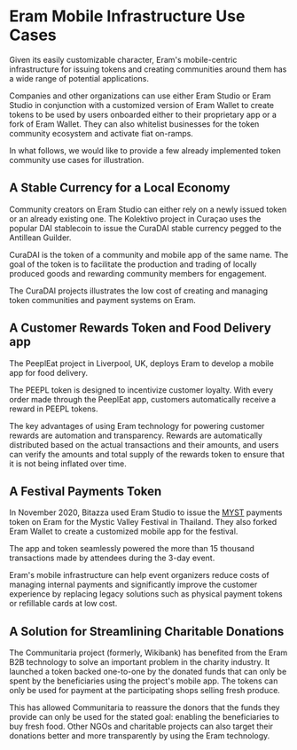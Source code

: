 # Eram Mobile Infrastructure Use Cases

Given its easily customizable character, Eram's mobile-centric infrastructure for issuing tokens and creating communities around them has a wide range of potential applications.

Companies and other organizations can use either Eram Studio or Eram Studio in conjunction with a customized version of Eram Wallet to create tokens to be used by users onboarded either to their proprietary app or a fork of Eram Wallet. They can also whitelist businesses for the token community ecosystem and activate fiat on-ramps.  

In what follows, we would like to provide a few already implemented token community use cases for illustration.

## A Stable Currency for a Local Economy

Community creators on Eram Studio can either rely on a newly issued token or an already existing one. The Kolektivo project in Curaçao uses the popular DAI stablecoin to issue the CuraDAI stable currency pegged to the Antillean Guilder.

CuraDAI is the token of a community and mobile app of the same name. The goal of the token is to facilitate the production and trading of locally produced goods and rewarding community members for engagement.

The CuraDAI projects illustrates the low cost of creating and managing token communities and payment systems on Eram.   

## A Customer Rewards Token and Food Delivery app

The PeeplEat project in Liverpool, UK, deploys Eram to develop a mobile app for food delivery. 

The PEEPL token is designed to incentivize customer loyalty. With every order made through the PeeplEat app, customers automatically receive a reward in PEEPL tokens. 

The key advantages of using Eram technology for powering customer rewards are automation and transparency. Rewards are automatically distributed based on the actual transactions and their amounts, and users can verify the amounts and total supply of the rewards token to ensure that it is not being inflated over time.  

## A Festival Payments Token

In November 2020, Bitazza used Eram Studio to issue the [MYST](https://eramscan.com/address/0x510FAD1AD23064Ae881B129314EFdD9FDa6d4782/transactions) payments token on Eram for the Mystic Valley Festival in Thailand. They also forked Eram Wallet to create a customized mobile app for the festival. 

The app and token seamlessly powered the more than 15 thousand transactions made by attendees during the 3-day event. 

Eram's mobile infrastructure can help event organizers reduce costs of managing internal payments and significantly improve the customer experience by replacing legacy solutions such as physical payment tokens or refillable cards at low cost.

## A Solution for Streamlining Charitable Donations

The Communitaria project \(formerly, Wikibank\) has benefited from the Eram B2B technology to solve an important problem in the charity industry. It launched a token backed one-to-one by the donated funds that can only be spent by the beneficiaries using the project's mobile app. The tokens can only be used for payment at the participating shops selling fresh produce.

This has allowed Communitaria to reassure the donors that the funds they provide can only be used for the stated goal: enabling the beneficiaries to buy fresh food. Other NGOs and charitable projects can also target their donations better and more transparently by using the Eram technology.  

